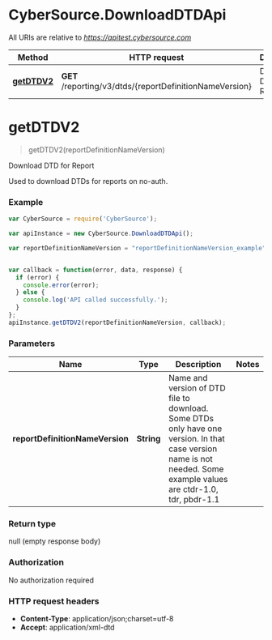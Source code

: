 # CyberSource.DownloadDTDApi

All URIs are relative to *https://apitest.cybersource.com*

Method | HTTP request | Description
------------- | ------------- | -------------
[**getDTDV2**](DownloadDTDApi.md#getDTDV2) | **GET** /reporting/v3/dtds/{reportDefinitionNameVersion} | Download DTD for Report


<a name="getDTDV2"></a>
# **getDTDV2**
> getDTDV2(reportDefinitionNameVersion)

Download DTD for Report

Used to download DTDs for reports on no-auth.

### Example
```javascript
var CyberSource = require('CyberSource');

var apiInstance = new CyberSource.DownloadDTDApi();

var reportDefinitionNameVersion = "reportDefinitionNameVersion_example"; // String | Name and version of DTD file to download. Some DTDs only have one version. In that case version name is not needed. Some example values are ctdr-1.0, tdr, pbdr-1.1


var callback = function(error, data, response) {
  if (error) {
    console.error(error);
  } else {
    console.log('API called successfully.');
  }
};
apiInstance.getDTDV2(reportDefinitionNameVersion, callback);
```

### Parameters

Name | Type | Description  | Notes
------------- | ------------- | ------------- | -------------
 **reportDefinitionNameVersion** | **String**| Name and version of DTD file to download. Some DTDs only have one version. In that case version name is not needed. Some example values are ctdr-1.0, tdr, pbdr-1.1 | 

### Return type

null (empty response body)

### Authorization

No authorization required

### HTTP request headers

 - **Content-Type**: application/json;charset=utf-8
 - **Accept**: application/xml-dtd

